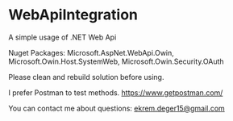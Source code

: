 # WebApiIntegration
A simple usage of .NET Web Api

Nuget Packages:
  Microsoft.AspNet.WebApi.Owin,
  Microsoft.Owin.Host.SystemWeb,
  Microsoft.Owin.Security.OAuth

Please clean and rebuild solution before using.

I prefer Postman to test methods.
https://www.getpostman.com/

You can contact me about questions: ekrem.deger15@gmail.com
